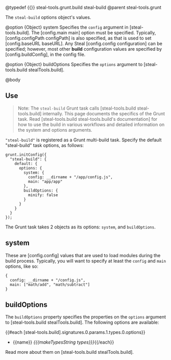 @typedef {{}} steal-tools.grunt.build steal-build
@parent steal-tools.grunt 

The `steal-build` options object's values.

@option {Object} system Specifies the `config` argument in
[steal-tools.build]. The [config.main main] option must be specified. Typically,
[config.configPath configPath] is also specified, as that is used to set 
[config.baseURL baseURL].  Any Steal [config.config configuration] can be specified; however,
most other __build__ configuration values are specified
by [config.buildConfig], in the config file.

@option {Object} buildOptions Specifies the `options` argument 
to [steal-tools.build stealTools.build].


@body

## Use

> Note: The `steal-build` Grunt task calls [steal-tools.build steal-tools.build] 
internally. This page documents the specifics of the Grunt task. Read
[steal-tools.build steal-tools.build's documentation] for how to use
the build in various workflows and detailed information
on the system and options arguments.

`"steal-build"` is registered as a Grunt multi-build task. Specify the
default "steal-build" task options, as follows:

    grunt.initConfig({
      "steal-build": {
        default: {
          options: {
            system: {
              config: __dirname + "/app/config.js",
              main: "app/app"
            },
            buildOptions: {
              minify: false
            }
          }
        }
      }
    });

The Grunt task takes 2 objects as its 
options: `system`, and `buildOptions`.

## system

These are [config.config] values that are used to 
load modules during the build process. Typically, you will want 
to specify at least the `config` and `main` options, like so:

    {
	  config: __dirname + "/config.js",
      main: ["math/add", "math/subtract"]
    }

## buildOptions

The `buildOptions` property specifies the properties on the `options`
argument to [steal-tools.build stealTools.build]. The following options are available:

{{#each [steal-tools.build].signatures.0.params.1.types.0.options}}
 - {{name}} <i>{{{makeTypesString types}}}</i>{{/each}}
 


Read more about them on [steal-tools.build stealTools.build].

